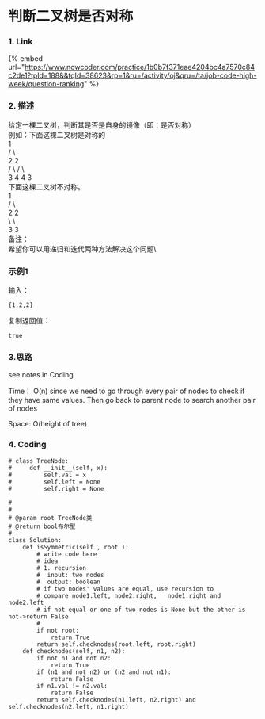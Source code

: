 # 判断二叉树是否对称

### 1. Link

{% embed url="https://www.nowcoder.com/practice/1b0b7f371eae4204bc4a7570c84c2de1?tpId=188&&tqId=38623&rp=1&ru=/activity/oj&qru=/ta/job-code-high-week/question-ranking" %}

### 2. 描述

给定一棵二叉树，判断其是否是自身的镜像（即：是否对称）\
例如：下面这棵二叉树是对称的\
1\
/  \\\
2    2\
/ \    / \\\
3 4  4  3\
下面这棵二叉树不对称。\
1\
/ \\\
2   2\
\    \\\
3    3\
备注：\
希望你可以用递归和迭代两种方法解决这个问题\


### 示例1

输入：

```
{1,2,2}
```

复制返回值：

```
true
```

### 3.思路

see notes in Coding

Time： O(n) since we need to go through every pair of nodes to check if they have same values. Then go back to parent node to search another pair of nodes

Space: O(height of tree)

### 4. Coding

```
# class TreeNode:
#     def __init__(self, x):
#         self.val = x
#         self.left = None
#         self.right = None

#
# 
# @param root TreeNode类 
# @return bool布尔型
#
class Solution:
    def isSymmetric(self , root ):
        # write code here
        # idea
        # 1. recursion
        #  input: two nodes
        #  output: boolean
        # if two nodes' values are equal, use recursion to
        # compare node1.left, node2.right,   node1.right and node2.left
        # if not equal or one of two nodes is None but the other is not->return False
        #
        if not root:
            return True
        return self.checknodes(root.left, root.right)
    def checknodes(self, n1, n2):
        if not n1 and not n2:
            return True
        if (n1 and not n2) or (n2 and not n1):
            return False
        if n1.val != n2.val:
            return False
        return self.checknodes(n1.left, n2.right) and self.checknodes(n2.left, n1.right)
        
        
```


